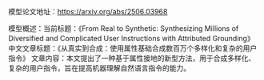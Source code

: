 模型论文地址：https://arxiv.org/abs/2506.03968

模型概述：当前标题：《From Real to Synthetic: Synthesizing Millions of Diversified and Complicated User Instructions with Attributed Grounding》
中文文章标题：《从真实到合成：使用属性基础合成数百万个多样化和复杂的用户指令》
文章内容：本文提出了一种基于属性接地的新型方法，用于合成多样化、复杂的用户指令，旨在提高机器理解自然语言指令的能力。

